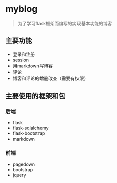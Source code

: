 # myblog
> 为了学习flask框架而编写的实现基本功能的博客

## 主要功能
* 登录和注册
* session
* 用markdown写博客
* 评论
* 博客和评论的增删改查（需要有权限）

## 主要使用的框架和包
### 后端
* flask
* flask-sqlalchemy
* flask-bootstrap
* markdown

### 前端
* pagedown
* bootstrap
* jquery

